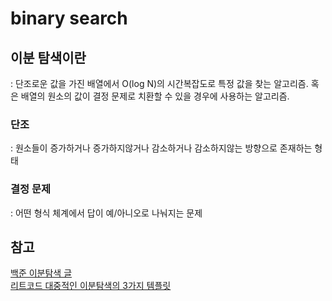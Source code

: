 # binary search

## 이분 탐색이란

: 단조로운 값을 가진 배열에서 O(log N)의 시간복잡도로 특정 값을 찾는 알고리즘. 혹은 배열의 원소의 값이 결정 문제로 치환할 수 있을 경우에 사용하는 알고리즘.

### 단조

: 원소들이 증가하거나 증가하지않거나 감소하거나 감소하지않는 방향으로 존재하는 형태

### 결정 문제

: 어떤 형식 체계에서 답이 예/아니오로 나눠지는 문제

## 참고

[백준 이분탐색 글](https://www.acmicpc.net/blog/view/109) <br>
[리트코드 대중적인 이분탐색의 3가지 템플릿](https://leetcode.com/explore/learn/card/binary-search/136/template-analysis/935/)
